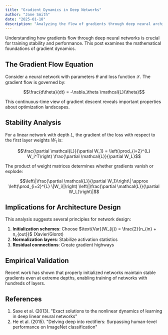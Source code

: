 ```yaml
---
title: "Gradient Dynamics in Deep Networks"
author: "Jane Smith"
date: "2025-01-18"
description: "Analyzing the flow of gradients through deep neural architectures"
---
```


Understanding how gradients flow through deep neural networks is crucial for training stability and performance. This post examines the mathematical foundations of gradient dynamics.

## The Gradient Flow Equation

Consider a neural network with parameters $\theta$ and loss function $\mathcal{L}$. The gradient flow is governed by:

$$\frac{d\theta}{dt} = -\nabla_\theta \mathcal{L}(\theta)$$

This continuous-time view of gradient descent reveals important properties about optimization landscapes.

## Stability Analysis

For a linear network with depth $L$, the gradient of the loss with respect to the first layer weights $W_1$ is:

$$\frac{\partial \mathcal{L}}{\partial W_1} = \left(\prod_{i=2}^{L} W_i^T\right) \frac{\partial \mathcal{L}}{\partial W_L}$$

The product of weight matrices determines whether gradients vanish or explode:

$$\left\|\frac{\partial \mathcal{L}}{\partial W_1}\right\| \approx \left(\prod_{i=2}^{L} \|W_i\|\right) \left\|\frac{\partial \mathcal{L}}{\partial W_L}\right\|$$

## Implications for Architecture Design

This analysis suggests several principles for network design:

1. **Initialization schemes**: Choose $\text{Var}(W_{ij}) = \frac{2}{n_{in} + n_{out}}$ (Xavier/Glorot)
2. **Normalization layers**: Stabilize activation statistics
3. **Residual connections**: Create gradient highways

## Empirical Validation

Recent work has shown that properly initialized networks maintain stable gradients even at extreme depths, enabling training of networks with hundreds of layers.

## References

1. Saxe et al. (2013). "Exact solutions to the nonlinear dynamics of learning in deep linear neural networks"
2. He et al. (2015). "Delving deep into rectifiers: Surpassing human-level performance on ImageNet classification" 
